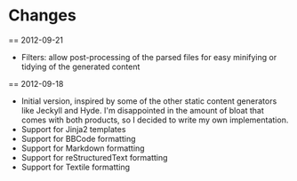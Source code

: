 Changes
=======

== 2012-09-21

 *  Filters: allow post-processing of the parsed files for easy minifying or
    tidying of the generated content

== 2012-09-18

 *  Initial version, inspired by some of the other static content generators like
    Jeckyll and Hyde. I'm disappointed in the amount of bloat that comes with
    both products, so I decided to write my own implementation.
 *  Support for Jinja2 templates
 *  Support for BBCode formatting
 *  Support for Markdown formatting
 *  Support for reStructuredText formatting
 *  Support for Textile formatting
